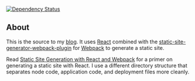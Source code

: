 [![Dependency Status](https://david-dm.org/kentor/kentor.github.io/src/dev-status.svg)](https://david-dm.org/kentor/kentor.github.io/src#info=devDependencies)

## About

This is the source to my [blog](http://kentor.me/). It uses [React](https://facebook.github.io/react/) combined with the [static-site-generator-webpack-plugin](https://github.com/markdalgleish/static-site-generator-webpack-plugin) for [Webpack](http://webpack.github.io/) to generate a static site.

Read [Static Site Generation with React and Webpack](http://jxnblk.com/writing/posts/static-site-generation-with-react-and-webpack/) for a primer on generating a static site with React. I use a different directory structure that separates node code, application code, and deployment files more cleanly.

